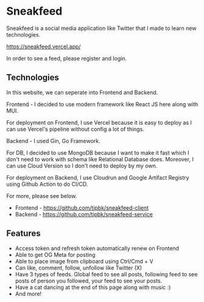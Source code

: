 # Sneakfeed

Sneakfeed is a social media application like Twitter that I made to learn new technologies.

https://sneakfeed.vercel.app/

In order to see a feed, please register and login.

## Technologies

In this website, we can seperate into Frontend and Backend.

Frontend - I decided to use modern framework like React JS here along with MUI.

For deployment on Frontend, I use Vercel because it is easy to deploy as I can use Vercel's pipeline without config a lot of things.

Backend - I used Gin, Go Framework.

For DB, I decided to use MongoDB because I want to make it fast which I don't need to work with schema like Relational Database does. Moreover, I can use Cloud Version so I don't need to deploy by my own.

For deployment on Backend, I use Cloudrun and Google Artifact Registry using Github Action to do CI/CD.

For more, please see below.

- Frontend - https://github.com/tipbk/sneakfeed-client
- Backend - https://github.com/tipbk/sneakfeed-service

## Features

- Access token and refresh token automatically renew on Frontend
- Able to get OG Meta for posting
- Able to place image from clipboard using Ctrl/Cmd + V
- Can like, comment, follow, unfollow like Twitter (X)
- Have 3 types of feeds. Global feed to see all posts, following feed to see posts of person you followed, your feed to see your posts.
- Have a cat dancing at the end of this page along with music :)
- And more!
